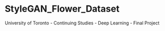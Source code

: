 # StyleGAN_Flower_Dataset
University of Toronto - Continuing Studies - Deep Learning - Final Project 
